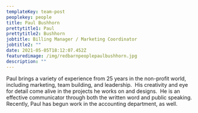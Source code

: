 ```yaml
---
templateKey: team-post
peoplekey: people
title: Paul Bushhorn
prettytitle1: Paul
prettytitle2: Bushhorn
jobtitle: Billing Manager / Marketing Coordinator
jobtitle2: ""
date: 2021-05-05T18:12:07.452Z
featuredimage: /img/redbarnpeoplepaulbushhorn.jpg
description: ""
---
```


<!--StartFragment-->

Paul brings a variety of experience from 25 years in the non-profit world, including marketing, team building, and leadership.  His creativity and eye for detail come alive in the projects he works on and designs.  He is an effective communicator through both the written word and public speaking. Recently, Paul has begun work in the accounting department, as well.

<!--EndFragment-->
